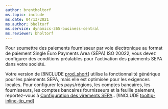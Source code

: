 ```yaml
---
author: brentholtorf
ms.topic: include
ms.date: 04/13/2021
ms.author: bholtorf
ms.service: dynamics-365-business-central
ms.reviewer: bholtorf
---
```

Pour soumettre des paiements fournisseur par voie électronique au format de paiement Single Euro Payments Area (SEPA) ISO 20022, vous devez configurer des conditions préalables pour l'activation des paiements SEPA dans votre société.  

Votre version de [!INCLUDE [prod_short](../../../includes/prod_short.md)] utilise la fonctionnalité générique pour les paiements SEPA, mais elle est optimisée pour les exigences locales. Pour configurer les pays/régions, les comptes bancaires, les fournisseurs, les comptes bancaires fournisseurs et la feuille paiement, reportez-vous à [Configuration des virements SEPA](../../../finance-make-payments-with-bank-data-conversion-service-or-sepa-credit-transfer.md#setting-up-sepa-credit-transfer).. [!INCLUDE [tooltip-inline-tip_md](../../../includes/tooltip-inline-tip_md.md)]
